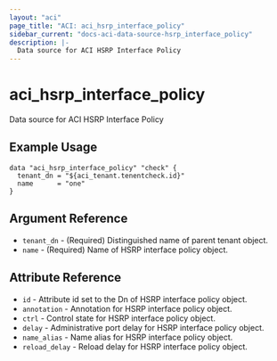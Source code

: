 ```yaml
---
layout: "aci"
page_title: "ACI: aci_hsrp_interface_policy"
sidebar_current: "docs-aci-data-source-hsrp_interface_policy"
description: |-
  Data source for ACI HSRP Interface Policy
---
```


# aci_hsrp_interface_policy #
Data source for ACI HSRP Interface Policy

## Example Usage ##

```hcl
data "aci_hsrp_interface_policy" "check" {
  tenant_dn = "${aci_tenant.tenentcheck.id}"
  name      = "one"
}
```


## Argument Reference ##

* `tenant_dn` - (Required) Distinguished name of parent tenant object.
* `name` - (Required) Name of HSRP interface policy object.



## Attribute Reference

* `id` - Attribute id set to the Dn of HSRP interface policy object.
* `annotation` - Annotation for HSRP interface policy object.
* `ctrl` - Control state for HSRP interface policy object.
* `delay` - Administrative port delay for HSRP interface policy object.
* `name_alias` - Name alias for HSRP interface policy object.
* `reload_delay` - Reload delay for HSRP interface policy object.
